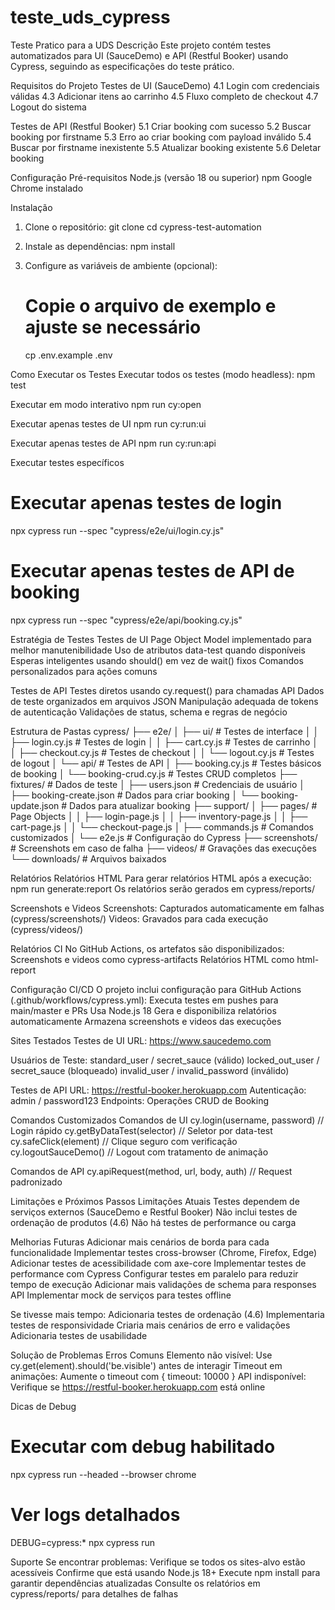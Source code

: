# teste_uds_cypress
Teste Pratico para a UDS
Descrição
Este projeto contém testes automatizados para UI (SauceDemo) e API (Restful Booker) usando Cypress, seguindo as especificações do teste prático.

Requisitos do Projeto
Testes de UI (SauceDemo)
4.1 Login com credenciais válidas
4.3 Adicionar itens ao carrinho
4.5 Fluxo completo de checkout
4.7 Logout do sistema

Testes de API (Restful Booker)
5.1 Criar booking com sucesso
5.2 Buscar booking por firstname
5.3 Erro ao criar booking com payload inválido
5.4 Buscar por firstname inexistente
5.5 Atualizar booking existente
5.6 Deletar booking

Configuração
Pré-requisitos
Node.js (versão 18 ou superior)
npm
Google Chrome instalado

Instalação
1. Clone o repositório:
  git clone <url-do-repositorio>
  cd cypress-test-automation

2. Instale as dependências:
   npm install

3. Configure as variáveis de ambiente (opcional):
   # Copie o arquivo de exemplo e ajuste se necessário
    cp .env.example .env

Como Executar os Testes
Executar todos os testes (modo headless):
  npm test

Executar em modo interativo
  npm run cy:open

Executar apenas testes de UI
  npm run cy:run:ui

Executar apenas testes de API
  npm run cy:run:api

Executar testes específicos
  # Executar apenas testes de login
  npx cypress run --spec "cypress/e2e/ui/login.cy.js"

  # Executar apenas testes de API de booking
  npx cypress run --spec "cypress/e2e/api/booking.cy.js"

Estratégia de Testes
Testes de UI
  Page Object Model implementado para melhor manutenibilidade
  Uso de atributos data-test quando disponíveis
  Esperas inteligentes usando should() em vez de wait() fixos
  Comandos personalizados para ações comuns

Testes de API
  Testes diretos usando cy.request() para chamadas API
  Dados de teste organizados em arquivos JSON
  Manipulação adequada de tokens de autenticação
  Validações de status, schema e regras de negócio

Estrutura de Pastas
cypress/
├── e2e/
│   ├── ui/                 # Testes de interface
│   │   ├── login.cy.js     # Testes de login
│   │   ├── cart.cy.js      # Testes de carrinho
│   │   ├── checkout.cy.js  # Testes de checkout
│   │   └── logout.cy.js    # Testes de logout
│   └── api/                # Testes de API
│       ├── booking.cy.js   # Testes básicos de booking
│       └── booking-crud.cy.js # Testes CRUD completos
├── fixtures/               # Dados de teste
│   ├── users.json          # Credenciais de usuário
│   ├── booking-create.json # Dados para criar booking
│   └── booking-update.json # Dados para atualizar booking
├── support/
│   ├── pages/              # Page Objects
│   │   ├── login-page.js
│   │   ├── inventory-page.js
│   │   ├── cart-page.js
│   │   └── checkout-page.js
│   ├── commands.js         # Comandos customizados
│   └── e2e.js             # Configuração do Cypress
├── screenshots/           # Screenshots em caso de falha
├── videos/               # Gravações das execuções
└── downloads/            # Arquivos baixados

Relatórios
Relatórios HTML
Para gerar relatórios HTML após a execução:
  npm run generate:report
Os relatórios serão gerados em cypress/reports/

Screenshots e Videos
Screenshots: Capturados automaticamente em falhas (cypress/screenshots/)
Videos: Gravados para cada execução (cypress/videos/)

Relatórios CI
No GitHub Actions, os artefatos são disponibilizados:
Screenshots e videos como cypress-artifacts
Relatórios HTML como html-report

Configuração CI/CD
O projeto inclui configuração para GitHub Actions (.github/workflows/cypress.yml):
Executa testes em pushes para main/master e PRs
Usa Node.js 18
Gera e disponibiliza relatórios automaticamente
Armazena screenshots e videos das execuções

Sites Testados
Testes de UI
URL: https://www.saucedemo.com

Usuários de Teste:
standard_user / secret_sauce (válido)
locked_out_user / secret_sauce (bloqueado)
invalid_user / invalid_password (inválido)

Testes de API
URL: https://restful-booker.herokuapp.com
Autenticação: admin / password123
Endpoints: Operações CRUD de Booking

Comandos Customizados
Comandos de UI
cy.login(username, password) // Login rápido
cy.getByDataTest(selector)   // Seletor por data-test
cy.safeClick(element)        // Clique seguro com verificação
cy.logoutSauceDemo()         // Logout com tratamento de animação

Comandos de API
cy.apiRequest(method, url, body, auth) // Request padronizado

Limitações e Próximos Passos
Limitações Atuais
Testes dependem de serviços externos (SauceDemo e Restful Booker)
Não inclui testes de ordenação de produtos (4.6)
Não há testes de performance ou carga

Melhorias Futuras
Adicionar mais cenários de borda para cada funcionalidade
Implementar testes cross-browser (Chrome, Firefox, Edge)
Adicionar testes de acessibilidade com axe-core
Implementar testes de performance com Cypress
Configurar testes em paralelo para reduzir tempo de execução
Adicionar mais validações de schema para responses API
Implementar mock de serviços para testes offline

Se tivesse mais tempo:
Adicionaria testes de ordenação (4.6)
Implementaria testes de responsividade
Criaria mais cenários de erro e validações
Adicionaria testes de usabilidade

Solução de Problemas
Erros Comuns
Elemento não visível: Use cy.get(element).should('be.visible') antes de interagir
Timeout em animações: Aumente o timeout com { timeout: 10000 }
API indisponível: Verifique se https://restful-booker.herokuapp.com está online

Dicas de Debug
  # Executar com debug habilitado
  npx cypress run --headed --browser chrome
  
  # Ver logs detalhados
  DEBUG=cypress:* npx cypress run

Suporte
Se encontrar problemas:
Verifique se todos os sites-alvo estão acessíveis
Confirme que está usando Node.js 18+
Execute npm install para garantir dependências atualizadas
Consulte os relatórios em cypress/reports/ para detalhes de falhas
